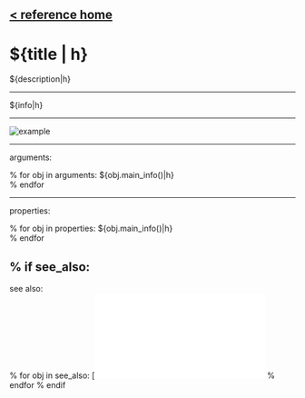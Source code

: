 [< reference home](index.html)
---

# ${title | h}


${description|h}

---

${info|h}<br>


---


![example](examples/${title}-example.jpg)

---
arguments:

% for obj in arguments:
${obj.main_info()|h}<br>
% endfor

---
properties:

% for obj in properties:
${obj.main_info()|h}<br>
% endfor

% if see_also:
---
see also:<br>
% for obj in see_also:
[![${obj['name']|h}](${obj['image']|h})](${obj['name']}.html)
% endfor
% endif
